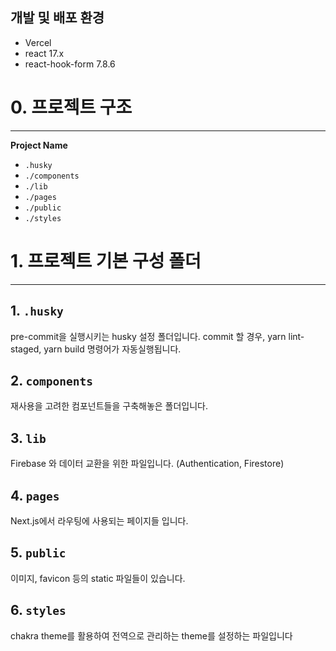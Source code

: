 ## 개발 및 배포 환경

- Vercel
- react 17.x
- react-hook-form 7.8.6

# 0. 프로젝트 구조

---

**Project Name**

- `.husky`
- `./components`
- `./lib`
- `./pages`
- `./public`
- `./styles`

# 1. 프로젝트 기본 구성 폴더

---

## 1. `.husky`

pre-commit을 실행시키는 husky 설정 폴더입니다.
commit 할 경우, yarn lint-staged, yarn build 명령어가 자동실행됩니다.

## 2. `components`

재사용을 고려한 컴포넌트들을 구축해놓은 폴더입니다.

## 3. `lib`

Firebase 와 데이터 교환을 위한 파일입니다.
(Authentication, Firestore)

## 4. `pages`

Next.js에서 라우팅에 사용되는 페이지들 입니다.

## 5. `public`

이미지, favicon 등의 static 파일들이 있습니다.

## 6. `styles`

chakra theme를 활용하여 전역으로 관리하는 theme를 설정하는 파일입니다
